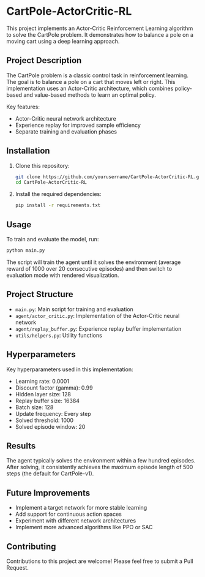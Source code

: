 # CartPole-ActorCritic-RL

This project implements an Actor-Critic Reinforcement Learning algorithm to solve the CartPole problem. It demonstrates how to balance a pole on a moving cart using a deep learning approach.

## Project Description

The CartPole problem is a classic control task in reinforcement learning. The goal is to balance a pole on a cart that moves left or right. This implementation uses an Actor-Critic architecture, which combines policy-based and value-based methods to learn an optimal policy.

Key features:
- Actor-Critic neural network architecture
- Experience replay for improved sample efficiency
- Separate training and evaluation phases

## Installation

1. Clone this repository:
   ```bash
   git clone https://github.com/yourusername/CartPole-ActorCritic-RL.git
   cd CartPole-ActorCritic-RL
   ```

2. Install the required dependencies:
   ```bash
   pip install -r requirements.txt
   ```

## Usage

To train and evaluate the model, run:

```bash
python main.py
```

The script will train the agent until it solves the environment (average reward of 1000 over 20 consecutive episodes) and then switch to evaluation mode with rendered visualization.

## Project Structure

- `main.py`: Main script for training and evaluation
- `agent/actor_critic.py`: Implementation of the Actor-Critic neural network
- `agent/replay_buffer.py`: Experience replay buffer implementation
- `utils/helpers.py`: Utility functions

## Hyperparameters

Key hyperparameters used in this implementation:

- Learning rate: 0.0001
- Discount factor (gamma): 0.99
- Hidden layer size: 128
- Replay buffer size: 16384
- Batch size: 128
- Update frequency: Every step
- Solved threshold: 1000
- Solved episode window: 20

## Results

The agent typically solves the environment within a few hundred episodes. After solving, it consistently achieves the maximum episode length of 500 steps (the default for CartPole-v1).

## Future Improvements

- Implement a target network for more stable learning
- Add support for continuous action spaces
- Experiment with different network architectures
- Implement more advanced algorithms like PPO or SAC

## Contributing

Contributions to this project are welcome! Please feel free to submit a Pull Request.